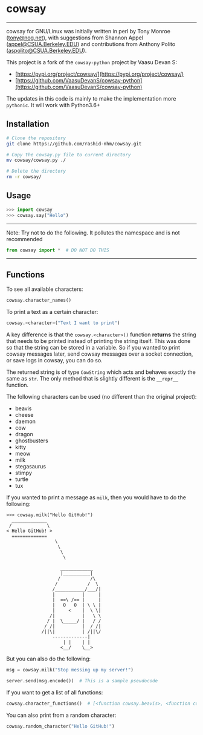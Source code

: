 # cowsay
---

cowsay for GNU/Linux was initially written in perl by Tony Monroe (tony@nog.net), with suggestions from Shannon Appel (appel@CSUA.Berkeley.EDU) and contributions from Anthony Polito (aspolito@CSUA.Berkeley.EDU).


This project is a fork of the `cowsay-python` project by Vaasu Devan S:
- [https://pypi.org/project/cowsay/](https://pypi.org/project/cowsay/)
- [https://github.com/VaasuDevanS/cowsay-python](https://github.com/VaasuDevanS/cowsay-python)


The updates in this code is mainly to make the implementation more `pythonic`. It will work with Python3.6+


## Installation
```bash
# Clone the repository
git clone https://github.com/rashid-nhm/cowsay.git

# Copy the cowsay.py file to current directory
mv cowsay/cowsay.py ./

# Delete the directory
rm -r cowsay/
```

## Usage
```python
>>> import cowsay
>>> cowsay.say("Hello")
```

---
Note: Try not to do the following. It pollutes the namespace and is not recommended
```python
from cowsay import *  # DO NOT DO THIS
```
---

## Functions
To see all available characters:
```python
cowsay.character_names()
```

To print a text as a certain character:
```python
cowsay.<character>("Text I want to print")
```
A key difference is that the `cowsay.<character>()` function **returns** the string that needs to be printed
instead of printing the string itself. This was done so that the string can be stored in a variable. So if you
wanted to print cowsay messages later, send cowsay messages over a socket connection, or save logs in cowsay, 
you can do so.

The returned string is of type `CowString` which acts and behaves exactly the same as `str`. The only method that
is slightly different is the `__repr__` function.

The following characters can be used (no different than the original project):
- beavis
- cheese
- daemon
- cow
- dragon
- ghostbusters
- kitty
- meow
- milk  
- stegasaurus
- stimpy
- turtle 
- tux

If you wanted to print a message as `milk`, then you would have to do the following:
```
>>> cowsay.milk("Hello GitHub!")
  _____________
 /             \
< Hello GitHub! >
  =============
                  \
                   \
                    \
                     \
                     
                    ____________ 
                    |__________|
                   /           /\
                  /           /  \
                 /___________/___/|
                 |          |     |
                 |  ==\ /== |     |
                 |   O   O  | \ \ |
                 |     <    |  \ \|
                /|          |   \ \
               / |  \_____/ |   / /
              / /|          |  / /|
             /||\|          | /||\/
                 -------------|   
                     | |    | | 
                    <__/    \__>
```
But you can also do the following:
```python
msg = cowsay.milk("Stop messing up my server!")

server.send(msg.encode())  # This is a sample pseudocode
```

If you want to get a list of all functions:
```python
cowsay.character_functions()  # [<function cowsay.beavis>, <function cowsay.cheese>, ...]
```

You can also print from a random character:
```python
cowsay.random_character("Hello GitHub!")
```
